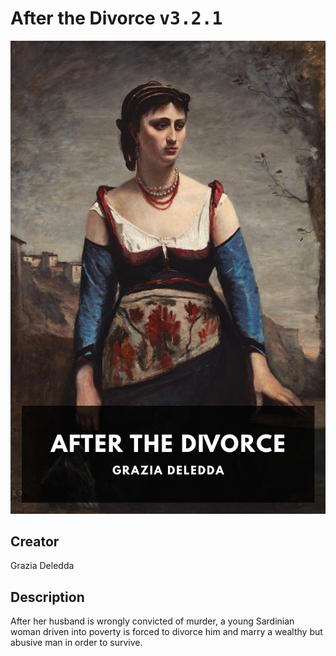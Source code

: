 
# After the Divorce <kbd>v3.2.1</kbd>

<center>
  <img src="./cover-1024.jpg"/>
</center>

## Creator
Grazia Deledda

## Description
After her husband is wrongly convicted of murder, a young Sardinian woman driven into poverty is forced to divorce him and marry a wealthy but abusive man in order to survive.
